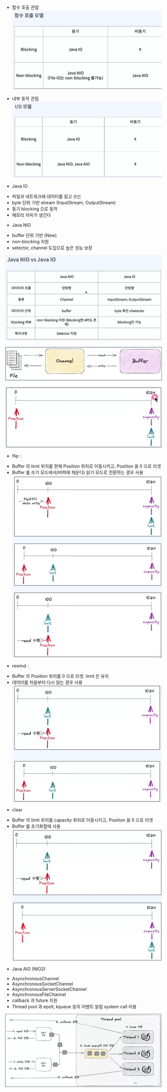 
* 함수 호출 관점
![img_5.png](images/img_5.png)

* 내부 동작 관점
![img_4.png](images/img_4.png)


* Java IO
- 파일과 네트워크에 데이터를 읽고 쓰는
- byte 단위 기반 stream (InputStream, OutputStream)
- 동기 blocking 으로 동작
- 메모리 카피가 생긴다

* Java NIO
- buffer 단위 기반 (New)
- non-blocking 지원
- selector, channel 도입으로 높은 성능 보장

![img_6.png](images/img_6.png)

![img_8.png](images/img_8.png)

![img_9.png](images/img_9.png)

* flip : 
- Buffer 의 limit 위치를 현재 Position 위치로 이동시키고, Position 을 0 으로 리셋
- Buffer 를 쓰기 모드에서(버퍼에 채운다) 읽기 모드로 전환하는 경우 사용
![img_10.png](images/img_10.png)

* rewind :
- Buffer 의 Position 위치를 0 으로 리셋. limit 은 유지
- 데이터를 처음부터 다시 읽는 경우 사용
![img_11.png](images/img_11.png)


* clear
- Buffer 의 limit 위치를 capacity 위치로 이동시키고, Position 을 0 으로 리셋
- Buffer 를 초기화할때 사용
![img_12.png](images/img_12.png)

* Java AIO (NIO2)
- AsynchronousChannel 
- AsynchronousSocketChannel
- AsynchronousServerSocketChannel
- AsynchronousFileChannel
- callback 과 future 지원
- Thread pool 과 epoll, kqueue 등의 이벤트 알림 system call 이용

![img_7.png](images/img_7.png)
